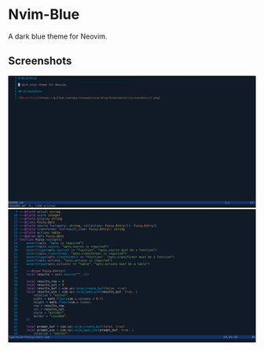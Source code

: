 # Nvim-Blue

A dark blue theme for Neovim.

## Screenshots

![Nvim-Blue](https://github.com/amirrezaask/nvim-blue/blob/main/screenshots/1.png)
![Nvim-Blue](https://github.com/amirrezaask/nvim-blue/blob/main/screenshots/2.png)
